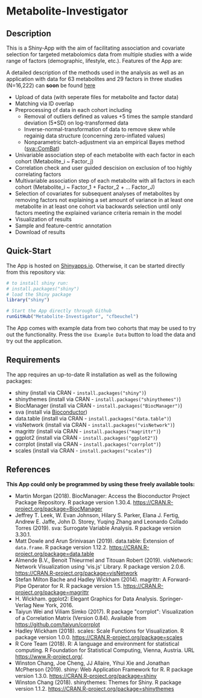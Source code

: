 # Metabolite-Investigator

## Description

This is a Shiny-App with the aim of facilitating association and covariate selection for targeted metabolomics data from multiple studies with a wide range of factors (demographic, lifestyle, etc.). Features of the App are:

A detailed description of the methods used in the analysis as well as an application with data for 63 metabolites and 29 factors in three studies (N=16,222) can **soon** be found [here]()

* Upload of data (with seperate files for metabolite and factor data)
* Matching via ID overlap
* Preprocessing of data in each cohort including
  + Removal of outliers defined as values +5 times the sample standard deviation (5*SD) on log-transformed data
  + Inverse-normal-transformation of data to remove skew while regainig data structure (concerning zero-inflated values)
  + Nonparametric batch-adjustment via an empirical Bayes method ([sva::ComBat](https://bioconductor.org/packages/release/bioc/html/sva.html))
* Univariable association step of each metabolite with each factor in each cohort (Metabolite_i ~ Factor_j)
* Correlation check and user guided descision on exclusion of too highly correlating factors
* Multivariable association step of each metabolite with all factors in each cohort (Metabolite_i ~ Factor_1 + Factor_2 + ... Factor_J)
* Selection of covariates for subsequent analyses of metabolites by removing factors not explaining a set amount of variance in at least one metabolite in at least one cohort via backwards selection until only factors meeting the explained variance criteria remain in the model 
* Visualization of results
* Sample and feature-centric annotation
* Download of results

## Quick-Start

The App is hosted on [Shinyapps.io](https://cfbeuchel.shinyapps.io/metabcovarselecter/). Otherwise, it can be started directly from this repository via:

```r
# to install shiny run:
# install.packages("shiny")
# load the Shiny package
library("shiny")

# Start the App directly through Github
runGitHub("Metabolite-Investigator", "cfbeuchel")
```

The App comes with example data from two cohorts that may be used to try out
the functionality. Press the `Use Example Data` button to load the data and try out the application. 

## Requirements

The app requires an up-to-date R installation as well as the following
packages:

* shiny  (install via CRAN - `install.packages("shiny")`)
* shinythemes  (install via CRAN - `install.packages("shinythemes")`)
* BiocManager  (install via CRAN - `install.packages("BiocManager")`)
* sva (install via
  [Bioconductor](https://bioconductor.org/packages/release/bioc/html/sva.html))
* data.table (install via CRAN - `install.packages("data.table")`)
* visNetwork (install via CRAN - `install.packages("visNetwork")`)
* magrittr (install via CRAN - `install.packages("magrittr")`)
* ggplot2 (install via CRAN - `install.packages("ggplot2")`)
* corrplot (install via CRAN - `install.packages("corrplot")`)
* scales (install via CRAN - `install.packages("scales")`)

## References

**This App could only be programmed by using these freely available tools:**

* Martin Morgan (2018). BiocManager: Access the Bioconductor Project Package Repository. R package version 1.30.4.
  https://CRAN.R-project.org/package=BiocManager
* Jeffrey T. Leek, W. Evan Johnson, Hilary S. Parker, Elana J. Fertig, Andrew E. Jaffe, John D. Storey, Yuqing Zhang and Leonardo Collado Torres
  (2019). sva: Surrogate Variable Analysis. R package version 3.30.1.
* Matt Dowle and Arun Srinivasan (2019). data.table: Extension of `data.frame`. R package version 1.12.2.
  https://CRAN.R-project.org/package=data.table
* Almende B.V., Benoit Thieurmel and Titouan Robert (2019). visNetwork: Network Visualization using 'vis.js' Library. R package version 2.0.6.
  https://CRAN.R-project.org/package=visNetwork
* Stefan Milton Bache and Hadley Wickham (2014). magrittr: A Forward-Pipe Operator for R. R package version 1.5.
  https://CRAN.R-project.org/package=magrittr
* H. Wickham. ggplot2: Elegant Graphics for Data Analysis. Springer-Verlag New York, 2016.
* Taiyun Wei and Viliam Simko (2017). R package "corrplot": Visualization of a Correlation Matrix (Version 0.84). Available from
  https://github.com/taiyun/corrplot
* Hadley Wickham (2018). scales: Scale Functions for Visualization. R package version 1.0.0. https://CRAN.R-project.org/package=scales
* R Core Team (2018). R: A language and environment for statistical computing. R Foundation for Statistical Computing, Vienna, Austria. URL
  https://www.R-project.org/.
* Winston Chang, Joe Cheng, JJ Allaire, Yihui Xie and Jonathan McPherson (2019). shiny: Web Application Framework for R. R package version 1.3.0.
  https://CRAN.R-project.org/package=shiny
* Winston Chang (2018). shinythemes: Themes for Shiny. R package version 1.1.2. https://CRAN.R-project.org/package=shinythemes
